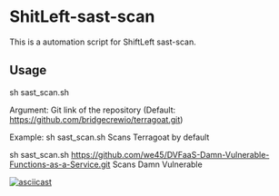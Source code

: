# ShitLeft-sast-scan
This is a automation script for ShiftLeft sast-scan.

## Usage
sh sast_scan.sh

Argument:
<git link> Git link of the repository (Default: https://github.com/bridgecrewio/terragoat.git)

Example:
sh sast_scan.sh
Scans Terragoat by default

sh sast_scan.sh https://github.com/we45/DVFaaS-Damn-Vulnerable-Functions-as-a-Service.git
Scans Damn Vulnerable

[![asciicast](https://asciinema.org/a/523067.svg?autoplay=1&loop=1&idleTimeLimit=2)](https://asciinema.org/a/523067?autoplay=1&loop=1&idleTimeLimit=2)
